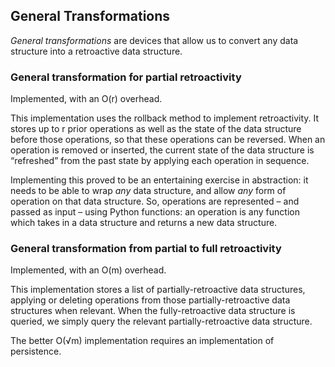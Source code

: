 General Transformations
-----------------------

*General transformations* are devices that allow us to convert any data structure into a retroactive data structure.

### General transformation for partial retroactivity

Implemented, with an O(r) overhead.

This implementation uses the rollback method to implement retroactivity. It stores up to r prior operations as well as the state of the data structure before those operations, so that these operations can be reversed. When an operation is removed or inserted, the current state of the data structure is “refreshed” from the past state by applying each operation in sequence.

Implementing this proved to be an entertaining exercise in abstraction: it needs to be able to wrap *any* data structure, and allow *any* form of operation on that data structure. So, operations are represented – and passed as input – using Python functions: an operation is any function which takes in a data structure and returns a new data structure.

### General transformation from partial to full retroactivity
Implemented, with an O(m) overhead.

This implementation stores a list of partially-retroactive data structures, applying or deleting operations from those partially-retroactive data structures when relevant. When the fully-retroactive data structure is queried, we simply query the relevant partially-retroactive data structure.

The better O(√m) implementation requires an implementation of persistence.
